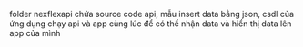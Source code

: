folder nexflexapi chứa source code api, mẫu insert data bằng json, csdl của ứng dụng
chạy api và app cùng lúc để có thể nhận data và hiển thị data lên app của mình
